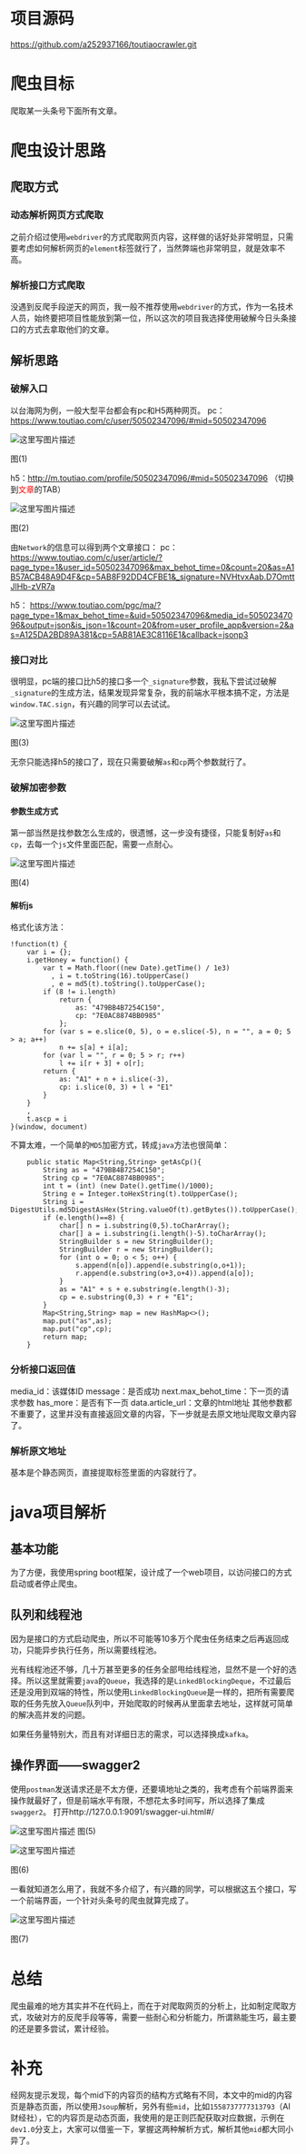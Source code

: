 # 项目源码

https://github.com/a252937166/toutiaocrawler.git

# 爬虫目标

爬取某一头条号下面所有文章。

# 爬虫设计思路

## 爬取方式

### 动态解析网页方式爬取

之前介绍过使用`webdriver`的方式爬取网页内容，这样做的话好处非常明显，只需要考虑如何解析网页的`element`标签就行了，当然弊端也非常明显，就是效率不高。

### 解析接口方式爬取

没遇到反爬手段逆天的网页，我一般不推荐使用`webdriver`的方式，作为一名技术人员，始终要把项目性能放到第一位，所以这次的项目我选择使用破解今日头条接口的方式去拿取他们的文章。

## 解析思路

### 破解入口

以台海网为例，一般大型平台都会有pc和H5两种网页。
pc：https://www.toutiao.com/c/user/50502347096/#mid=50502347096

![这里写图片描述](https://qiniu.ouyanglol.com/blog/java%E7%88%AC%E8%99%AB%E7%B3%BB%E5%88%97%EF%BC%88%E4%BA%94%EF%BC%89%E2%80%94%E2%80%94%E4%BB%8A%E6%97%A5%E5%A4%B4%E6%9D%A1%E6%96%87%E7%AB%A0%E7%88%AC%E8%99%AB%E5%AE%9E%E6%88%981.png-blog)

图(1)

h5：http://m.toutiao.com/profile/50502347096/#mid=50502347096 （切换到<font color='red'>文章</font>的TAB）

![这里写图片描述](https://qiniu.ouyanglol.com/blog/java%E7%88%AC%E8%99%AB%E7%B3%BB%E5%88%97%EF%BC%88%E4%BA%94%EF%BC%89%E2%80%94%E2%80%94%E4%BB%8A%E6%97%A5%E5%A4%B4%E6%9D%A1%E6%96%87%E7%AB%A0%E7%88%AC%E8%99%AB%E5%AE%9E%E6%88%982.png-blog)

图(2)

由`Network`的信息可以得到两个文章接口：
pc：
https://www.toutiao.com/c/user/article/?page_type=1&user_id=50502347096&max_behot_time=0&count=20&as=A1B57ACB48A9D4F&cp=5AB8F92DD4CFBE1&_signature=NVHtvxAab.D7OmttJlHb-zVR7a

h5：
https://www.toutiao.com/pgc/ma/?page_type=1&max_behot_time=&uid=50502347096&media_id=50502347096&output=json&is_json=1&count=20&from=user_profile_app&version=2&as=A125DA2BD89A381&cp=5AB81AE3C8116E1&callback=jsonp3

### 接口对比

很明显，pc端的接口比h5的接口多一个`_signature`参数，我私下尝试过破解`_signature`的生成方法，结果发现异常复杂，我的前端水平根本搞不定，方法是`window.TAC.sign`，有兴趣的同学可以去试试。

![这里写图片描述](https://qiniu.ouyanglol.com/blog/java%E7%88%AC%E8%99%AB%E7%B3%BB%E5%88%97%EF%BC%88%E4%BA%94%EF%BC%89%E2%80%94%E2%80%94%E4%BB%8A%E6%97%A5%E5%A4%B4%E6%9D%A1%E6%96%87%E7%AB%A0%E7%88%AC%E8%99%AB%E5%AE%9E%E6%88%983.png-blog)

图(3)

无奈只能选择h5的接口了，现在只需要破解`as`和`cp`两个参数就行了。

### 破解加密参数

#### 参数生成方式

第一部当然是找参数怎么生成的，很遗憾，这一步没有捷径，只能复制好`as`和`cp`，去每一个`js`文件里面匹配，需要一点耐心。

![这里写图片描述](https://qiniu.ouyanglol.com/blog/java%E7%88%AC%E8%99%AB%E7%B3%BB%E5%88%97%EF%BC%88%E4%BA%94%EF%BC%89%E2%80%94%E2%80%94%E4%BB%8A%E6%97%A5%E5%A4%B4%E6%9D%A1%E6%96%87%E7%AB%A0%E7%88%AC%E8%99%AB%E5%AE%9E%E6%88%984.png-blog)

图(4)

#### 解析js

格式化该方法：

```
!function(t) {
    var i = {};
    i.getHoney = function() {
        var t = Math.floor((new Date).getTime() / 1e3)
          , i = t.toString(16).toUpperCase()
          , e = md5(t).toString().toUpperCase();
        if (8 != i.length)
            return {
                as: "479BB4B7254C150",
                cp: "7E0AC8874BB0985"
            };
        for (var s = e.slice(0, 5), o = e.slice(-5), n = "", a = 0; 5 > a; a++)
            n += s[a] + i[a];
        for (var l = "", r = 0; 5 > r; r++)
            l += i[r + 3] + o[r];
        return {
            as: "A1" + n + i.slice(-3),
            cp: i.slice(0, 3) + l + "E1"
        }
    }
    ,
    t.ascp = i
}(window, document)
```

不算太难，一个简单的`MD5`加密方式，转成`java`方法也很简单：

```
    public static Map<String,String> getAsCp(){
        String as = "479BB4B7254C150";
        String cp = "7E0AC8874BB0985";
        int t = (int) (new Date().getTime()/1000);
        String e = Integer.toHexString(t).toUpperCase();
        String i = DigestUtils.md5DigestAsHex(String.valueOf(t).getBytes()).toUpperCase();
        if (e.length()==8) {
            char[] n = i.substring(0,5).toCharArray();
            char[] a = i.substring(i.length()-5).toCharArray();
            StringBuilder s = new StringBuilder();
            StringBuilder r = new StringBuilder();
            for (int o = 0; o < 5; o++) {
                s.append(n[o]).append(e.substring(o,o+1));
                r.append(e.substring(o+3,o+4)).append(a[o]);
            }
            as = "A1" + s + e.substring(e.length()-3);
            cp = e.substring(0,3) + r + "E1";
        }
        Map<String,String> map = new HashMap<>();
        map.put("as",as);
        map.put("cp",cp);
        return map;
    }
```

### 分析接口返回值

media_id：该媒体ID
message：是否成功
next.max_behot_time：下一页的请求参数
has_more：是否有下一页
data.article_url：文章的html地址
其他参数都不重要了，这里并没有直接返回文章的内容，下一步就是去原文地址爬取文章内容了。

### 解析原文地址

基本是个静态网页，直接提取标签里面的内容就行了。

# java项目解析

## 基本功能

为了方便，我使用spring boot框架，设计成了一个web项目，以访问接口的方式启动或者停止爬虫。

## 队列和线程池

因为是接口的方式启动爬虫，所以不可能等10多万个爬虫任务结束之后再返回成功，只能异步执行任务，所以需要线程池。

光有线程池还不够，几十万甚至更多的任务全部甩给线程池，显然不是一个好的选择。所以这里就需要`java`的`Queue`，我选择的是`LinkedBlockingDeque`，不过最后还是没用到双端的特性，所以使用`LinkedBlockingQueue`是一样的，把所有需要爬取的任务先放入`Queue`队列中，开始爬取的时候再从里面拿去地址，这样就可简单的解决高并发的问题。

如果任务量特别大，而且有对详细日志的需求，可以选择换成`kafka`。

## 操作界面——swagger2

使用`postman`发送请求还是不太方便，还要填地址之类的，我考虑有个前端界面来操作就最好了，但是前端水平有限，不想花太多时间写，所以选择了集成`swagger2`。
打开http://127.0.0.1:9091/swagger-ui.html#/

![这里写图片描述](https://qiniu.ouyanglol.com/blog/java%E7%88%AC%E8%99%AB%E7%B3%BB%E5%88%97%EF%BC%88%E4%BA%94%EF%BC%89%E2%80%94%E2%80%94%E4%BB%8A%E6%97%A5%E5%A4%B4%E6%9D%A1%E6%96%87%E7%AB%A0%E7%88%AC%E8%99%AB%E5%AE%9E%E6%88%985.png-blog)
图(5)

![这里写图片描述](https://qiniu.ouyanglol.com/blog/java%E7%88%AC%E8%99%AB%E7%B3%BB%E5%88%97%EF%BC%88%E4%BA%94%EF%BC%89%E2%80%94%E2%80%94%E4%BB%8A%E6%97%A5%E5%A4%B4%E6%9D%A1%E6%96%87%E7%AB%A0%E7%88%AC%E8%99%AB%E5%AE%9E%E6%88%986.png-blog)

图(6)

一看就知道怎么用了，我就不多介绍了，有兴趣的同学，可以根据这五个接口，写一个前端界面，一个针对头条号的爬虫就算完成了。

![这里写图片描述](https://qiniu.ouyanglol.com/blog/java%E7%88%AC%E8%99%AB%E7%B3%BB%E5%88%97%EF%BC%88%E4%BA%94%EF%BC%89%E2%80%94%E2%80%94%E4%BB%8A%E6%97%A5%E5%A4%B4%E6%9D%A1%E6%96%87%E7%AB%A0%E7%88%AC%E8%99%AB%E5%AE%9E%E6%88%987.png-blog)

图(7)

# 总结

爬虫最难的地方其实并不在代码上，而在于对爬取网页的分析上，比如制定爬取方式，攻破对方的反爬手段等等，需要一些耐心和分析能力，所谓熟能生巧，最主要的还是要多尝试，累计经验。

# 补充

经网友提示发现，每个mid下的内容页的结构方式略有不同，本文中的mid的内容页是静态页面，所以使用`Jsoup`解析，另外有些`mid`，比如`1558737777313793`（AI财经社），它的内容页是动态页面，我使用的是正则匹配获取对应数据，示例在`dev1.0`分支上，大家可以借鉴一下，掌握这两种解析方式，解析其他`mid`都大同小异了。
